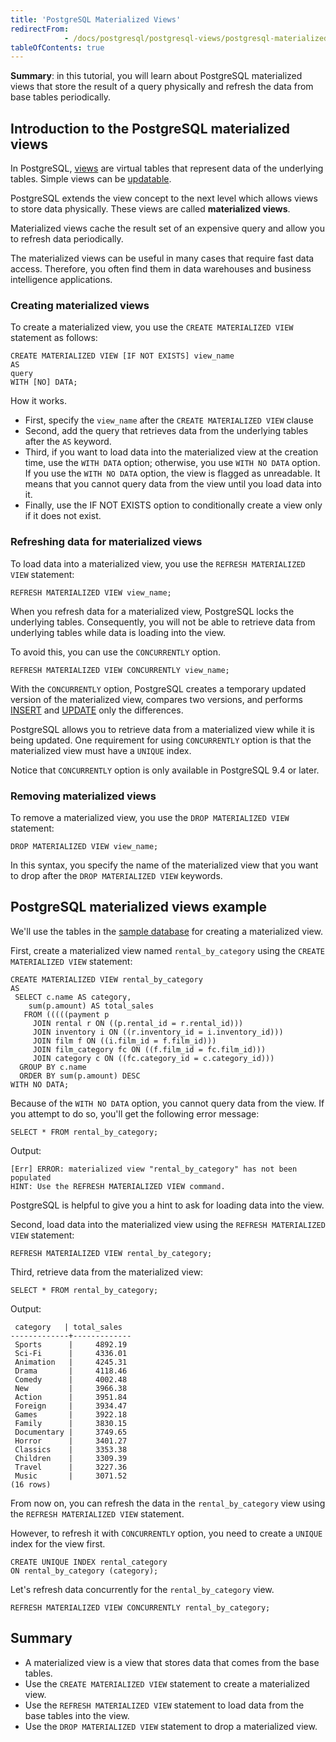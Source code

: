 ```yaml
---
title: 'PostgreSQL Materialized Views'
redirectFrom: 
            - /docs/postgresql/postgresql-views/postgresql-materialized-views/
tableOfContents: true
---
```


**Summary**: in this tutorial, you will learn about PostgreSQL materialized views that store the result of a query physically and refresh the data from base tables periodically.



## Introduction to the PostgreSQL materialized views



In PostgreSQL, [views](https://www.postgresqltutorial.com/postgresql-views/) are virtual tables that represent data of the underlying tables. Simple views can be [updatable](https://www.postgresqltutorial.com/postgresql-views/postgresql-updatable-views/).



PostgreSQL extends the view concept to the next level which allows views to store data physically. These views are called **materialized views**.



Materialized views cache the result set of an expensive query and allow you to refresh data periodically.



The materialized views can be useful in many cases that require fast data access. Therefore, you often find them in data warehouses and business intelligence applications.



### Creating materialized views



To create a materialized view, you use the `CREATE MATERIALIZED VIEW` statement as follows:



```
CREATE MATERIALIZED VIEW [IF NOT EXISTS] view_name
AS
query
WITH [NO] DATA;
```



How it works.



- First, specify the `view_name` after the `CREATE MATERIALIZED VIEW` clause
- Second, add the query that retrieves data from the underlying tables after the `AS` keyword.
- Third, if you want to load data into the materialized view at the creation time, use the `WITH DATA` option; otherwise, you use `WITH NO DATA` option. If you use the `WITH NO DATA` option, the view is flagged as unreadable. It means that you cannot query data from the view until you load data into it.
- Finally, use the IF NOT EXISTS option to conditionally create a view only if it does not exist.


### Refreshing data for materialized views



To load data into a materialized view, you use the `REFRESH MATERIALIZED VIEW` statement:



```
REFRESH MATERIALIZED VIEW view_name;
```



When you refresh data for a materialized view, PostgreSQL locks the underlying tables. Consequently, you will not be able to retrieve data from underlying tables while data is loading into the view.



To avoid this, you can use the `CONCURRENTLY` option.



```
REFRESH MATERIALIZED VIEW CONCURRENTLY view_name;
```



With the `CONCURRENTLY` option, PostgreSQL creates a temporary updated version of the materialized view, compares two versions, and performs [INSERT](/docs/postgresql/postgresql-insert/) and [UPDATE](https://www.postgresqltutorial.com/postgresql-tutorial/postgresql-update) only the differences.



PostgreSQL allows you to retrieve data from a materialized view while it is being updated. One requirement for using `CONCURRENTLY` option is that the materialized view must have a `UNIQUE` index.



Notice that `CONCURRENTLY` option is only available in PostgreSQL 9.4 or later.



### Removing materialized views



To remove a materialized view, you use the `DROP MATERIALIZED VIEW` statement:



```
DROP MATERIALIZED VIEW view_name;
```



In this syntax, you specify the name of the materialized view that you want to drop after the `DROP MATERIALIZED VIEW` keywords.



## PostgreSQL materialized views example



We'll use the tables in the [sample database](https://www.postgresqltutorial.com/postgresql-getting-started/postgresql-sample-database/) for creating a materialized view.



First, create a materialized view named `rental_by_category` using the `CREATE MATERIALIZED VIEW` statement:



```
CREATE MATERIALIZED VIEW rental_by_category
AS
 SELECT c.name AS category,
    sum(p.amount) AS total_sales
   FROM (((((payment p
     JOIN rental r ON ((p.rental_id = r.rental_id)))
     JOIN inventory i ON ((r.inventory_id = i.inventory_id)))
     JOIN film f ON ((i.film_id = f.film_id)))
     JOIN film_category fc ON ((f.film_id = fc.film_id)))
     JOIN category c ON ((fc.category_id = c.category_id)))
  GROUP BY c.name
  ORDER BY sum(p.amount) DESC
WITH NO DATA;
```



Because of the `WITH NO DATA` option, you cannot query data from the view. If you attempt to do so, you'll get the following error message:



```
SELECT * FROM rental_by_category;
```



Output:



```
[Err] ERROR: materialized view "rental_by_category" has not been populated
HINT: Use the REFRESH MATERIALIZED VIEW command.
```



PostgreSQL is helpful to give you a hint to ask for loading data into the view.



Second, load data into the materialized view using the `REFRESH MATERIALIZED VIEW` statement:



```
REFRESH MATERIALIZED VIEW rental_by_category;
```



Third, retrieve data from the materialized view:



```
SELECT * FROM rental_by_category;
```



Output:



```
 category   | total_sales
-------------+-------------
 Sports      |     4892.19
 Sci-Fi      |     4336.01
 Animation   |     4245.31
 Drama       |     4118.46
 Comedy      |     4002.48
 New         |     3966.38
 Action      |     3951.84
 Foreign     |     3934.47
 Games       |     3922.18
 Family      |     3830.15
 Documentary |     3749.65
 Horror      |     3401.27
 Classics    |     3353.38
 Children    |     3309.39
 Travel      |     3227.36
 Music       |     3071.52
(16 rows)
```



From now on, you can refresh the data in the `rental_by_category` view using the `REFRESH MATERIALIZED VIEW` statement.



However, to refresh it with `CONCURRENTLY` option, you need to create a `UNIQUE` index for the view first.



```
CREATE UNIQUE INDEX rental_category
ON rental_by_category (category);
```



Let's refresh data concurrently for the `rental_by_category` view.



```
REFRESH MATERIALIZED VIEW CONCURRENTLY rental_by_category;
```



## Summary



- A materialized view is a view that stores data that comes from the base tables.
- Use the `CREATE MATERIALIZED VIEW` statement to create a materialized view.
- Use the `REFRESH MATERIALIZED VIEW` statement to load data from the base tables into the view.
- Use the `DROP MATERIALIZED VIEW` statement to drop a materialized view.
